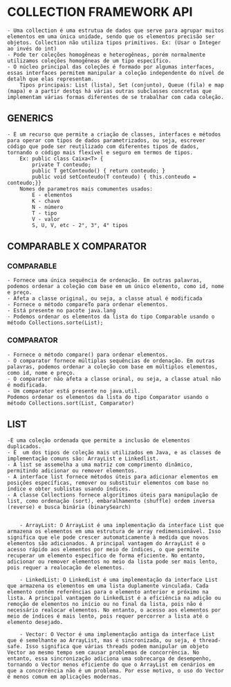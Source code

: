 # COLLECTION FRAMEWORK API
    - Uma collection é uma estrutua de dados que serve para agrupar muitos elementos em uma única unidade, sendo que os elementos precisão ser objetos. Collection não utiliza tipos primitivos. Ex: (Usar o Integer ao invés do int)
    - Pode ter coleções homogêneas e heterogêneas, porém normalmente utilizamos coleções homogêneas de um tipo específico.
    - O núcleo principal das coleções é formado por algumas interfaces, essas interfaces permitem manipular a coleção independente do nível de detalh que elas representam.
        Tipos principais: List (lista), Set (conjunto), Queue (fila) e map (mapa) e a partir destqs há várias outras subclasses concretas que implementam várias formas diferentes de se trabalhar com cada coleção.

## GENERICS
    - É um recurso que permite a criação de classes, interfaces e métodos para operar com tipos de dados parametrizados, ou seja, escrever código que pode ser reutilizado com diferentes tipos de dados, tornando o código mais flexível e seguro em termos de tipos.
        Ex: public class Caixa<T> {
            private T conteudo;
            public T getConteudo() { return conteudo; }
            public void setConteudo(T conteudo) { this.conteudo = conteudo;}}
        Nomes de parametros mais comumentes usados:
            E - elementos
            K - chave
            N - número
            T - tipo
            V - valor
            S, U, V, etc - 2°, 3°, 4° tipos

## COMPARABLE X COMPARATOR

### COMPARABLE
    - Fornece uma única sequência de ordenação. Em outras palavras, podemos ordenar a coleção com base em um único elemento, como id, nome e preço.
    - Afeta a classe original, ou seja, a classe atual é modificada
    - Fornece o método compareTo para ordenar elementos.
    - Está presente no pacote java.lang
    - Podemos ordenar os elementos da lista do tipo Comparable usando o método Collections.sorte(List);

### COMPARATOR
    - Fornece o método compare() para ordenar elementos.
    - O comparator fornece múltiplas sequências de ordenação. Em outras palavras, podemos ordenar a coleção com base em múltiplos elementos, como id, nome e preço.
    - O comparator não afeta a classe orinal, ou seja, a classe atual não é modificada.
    - Um comparator está presente no java.util.
    Podemos ordenar os elementos da lista do tipo Comparator usando o método Collections.sort(List, Comparator)

## LIST
    -É uma coleção ordenada que permite a inclusão de elementos duplicados.
    - É  um dos tipos de coleção mais utilizados em Java, e as classes de implementação comuns são: ArrayList e Linkedlist.
    - A list se assemelha a uma matriz com comprimento dinâmico, permitindo adicionar ou remover elementos.
    - A interface list fornece métodos úteis para adicionar elementos em posições específicas, remover ou substituir elementos com base no índice e obter sublistas usando índices.
    - A classe Collections fornece algorítimos úteis para manipulação de list, como ordenação (sort), embaralhamento (shuffle) ordem inversa (reverse) e busca binária (binarySearch)


        - ArrayList: O ArrayList é uma implementação da interface List que armazena os elementos em uma estrutura de array redimensionável. Isso significa que ele pode crescer automaticamente à medida que novos elementos são adicionados. A principal vantagem do ArrayList é o acesso rápido aos elementos por meio de índices, o que permite recuperar um elemento específico de forma eficiente. No entanto, adicionar ou remover elementos no meio da lista pode ser mais lento, pois requer a realocação de elementos.

        - LinkedList: O LinkedList é uma implementação da interface List que armazena os elementos em uma lista duplamente vinculada. Cada elemento contém referências para o elemento anterior e próximo na lista. A principal vantagem do LinkedList é a eficiência na adição ou remoção de elementos no início ou no final da lista, pois não é necessário realocar elementos. No entanto, o acesso aos elementos por meio de índices é mais lento, pois requer percorrer a lista até o elemento desejado.

        - Vector: O Vector é uma implementação antiga da interface List que é semelhante ao ArrayList, mas é sincronizada, ou seja, é thread-safe. Isso significa que várias threads podem manipular um objeto Vector ao mesmo tempo sem causar problemas de concorrência. No entanto, essa sincronização adiciona uma sobrecarga de desempenho, tornando o Vector menos eficiente do que o ArrayList em cenários em que a concorrência não é um problema. Por esse motivo, o uso do Vector é menos comum em aplicações modernas.

